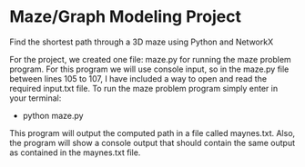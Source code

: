 Maze/Graph Modeling Project
==========================
Find the shortest path through a 3D maze using Python and NetworkX

For the project, we created one file: maze.py for running the maze problem program. For this program we will use console input, so in the maze.py file between lines 105 to 107, I have included a way to open and read the required input.txt file. To run the maze problem program simply enter in your terminal:

* python maze.py

This program will output the computed path in a file called maynes.txt. Also, the program will show a console output that should contain the same output as contained in the maynes.txt file.
